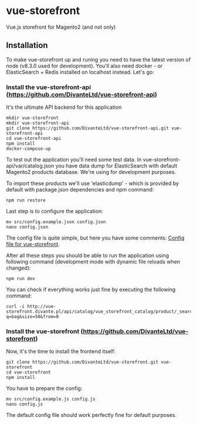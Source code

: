 # vue-storefront
Vue.js storefront for Magento2 (and not only)


## Installation

To make vue-storefront up and runing you need to have the latest version of node (v8.3.0 used for development). You'll also need docker - or ElasticSearch + Redis installed on localhost instead. Let's go:

### Install the vue-storefront-api (https://github.com/DivanteLtd/vue-storefront-api)
It's the ultimate API backend for this application

```
mkdir vue-storefront
mkdir vue-storefront-api
git clone https://github.com/DivanteLtd/vue-storefront-api.git vue-storefront-api
cd vue-storefront-api
npm install
docker-compose-up
```
To test out the application you'll need some test data. In vue-storefront-api/var/catalog.json you have data dump for ElasticSearch with default Magento2 products database. We're using for development purposes.

To import these products we'll use 'elasticdump' - which is provided by default with package.json dependencies and npm command:

```
npm run restore
```

Last step is to configure the application:

```
mv src/config.example.json config.json
nano config.json
```
The config file is quite simple, but here you have some comments: [Config file for vue-storefront](https://github.com/DivanteLtd/vue-storefront/wiki/Config-file-format-for-vue-storefront).

After all these steps you should be able to run the application using following command (development mode with dynamic file reloads when changed):

```
npm run dev
```

You can check if everything works just fine by executing the following command:
```
curl -i http://vue-storefront.divante.pl/api/catalog/vue_storefront_catalog/product/_search?q=bag&size=50&from=0
```

### Install the vue-storefront (https://github.com/DivanteLtd/vue-storefront)
Now, it's the time to install the frontend itself:

```
git clone https://github.com/DivanteLtd/vue-storefront.git vue-storefront
cd vue-storefront
npm install
```

You have to prepare the config:

```
mv src/config.example.js config.js
nano config.js
```

The default config file should work perfectly fine for default purposes.

